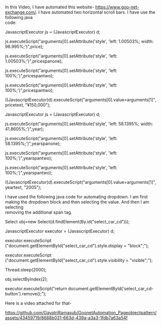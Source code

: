  In this Video, I have automated this website- https://www.goo-net-exchange.com/. I have automated two horizontal scroll bars. I have use the following java  
 code:

  JavascriptExecutor js = (JavascriptExecutor) d;
        
  js.executeScript("arguments[0].setAttribute('style', 'left: 1.00503%; width: 98.995%;')",price);
		
		
 js.executeScript("arguments[0].setAttribute('style', 'left: 1.00503%;')",pricespanone);
			
			
 js.executeScript("arguments[0].setAttribute('style', 'left: 100%;')",pricespantwo);
			
 js.executeScript("arguments[0].setAttribute('style', 'left: 100%;')",pricespantwo);
		
((JavascriptExecutor)d).executeScript("arguments[0].value=arguments[1]", pricetext, "¥150,000");


 JavascriptExecutor js = (JavascriptExecutor) d;
        
 js.executeScript("arguments[0].setAttribute('style', 'left: 58.1395%; width: 41.8605%;')",year);
		
 js.executeScript("arguments[0].setAttribute('style', 'left: 58.1395%;')",yearspanone);
		
 js.executeScript("arguments[0].setAttribute('style', 'left: 100%;')",yearspantwo);
		
 js.executeScript("arguments[0].setAttribute('style', 'left: 100%;')",yearspantwo);
		
 ((JavascriptExecutor)d).executeScript("arguments[0].value=arguments[1]", yeartext, "2005");

  I have used the following java code for automating dropdown. I am first making the dropdown block and then selecting the value. And then I am selecting     
  removing the additional span tag.


  Select obj=new Select(d.findElement(By.id("select_car_cd")));
		
  JavascriptExecutor executor = (JavascriptExecutor) d;
		
  executor.executeScript ("document.getElementById(\"select_car_cd\").style.display = \"block\";");
	
  executor.executeScript ("document.getElementById(\"select_car_cd\").style.visibility = \"visible\";");
	 
  Thread.sleep(2000);
    
  obj.selectByIndex(2);
    
  executor.executeScript("return document.getElementById('select_car_cd-button').remove();");

Here is a video attached for that-

https://github.com/GayatriRamasub/GoonetAutomation_Pageobjectpattern/assets/43459719/8688b031-663d-439a-a3a3-1fdb7a63a54f

 
